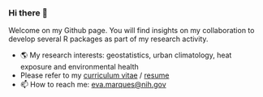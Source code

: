 ### Hi there 👋

Welcome on my Github page. You will find insights on my collaboration to develop several R packages as part of my research activity. 

+ 🌎 My research interests: geostatistics, urban climatology, heat exposure and environmental health
+ Please refer to my [curriculum vitae](resume_eva_marques_20240207.pdf) / [resume](https://github.com/eva0marques/eva0marques/blob/main/resume_eva_marques_20240207.pdf)
+ 📫 How to reach me: eva.marques@nih.gov

